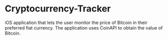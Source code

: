 # Cryptocurrency-Tracker
iOS application that lets the user monitor the price of Bitcoin in their preferred fiat currency. The application uses CoinAPI to obtain the value of Bitcoin.
